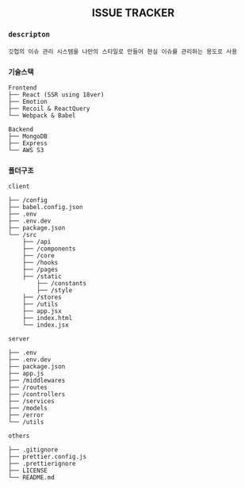 <h2 align='center'>ISSUE TRACKER</h2>

### `descripton`

    깃헙의 이슈 관리 시스템을 나만의 스타일로 만들어 현실 이슈를 관리하는 용도로 사용

### `기술스택 `

```
Frontend
├── React (SSR using 18ver)
├── Emotion
├── Recoil & ReactQuery
└── Webpack & Babel
```

```
Backend
├── MongoDB
├── Express
└── AWS S3
```

### `폴더구조`

```
client

├── /config
├── babel.config.json
├── .env
├── .env.dev
├── package.json
└── /src
    ├── /api
    ├── /components
    ├── /core
    ├── /hooks
    ├── /pages
    ├── /static
        ├── /constants
        ├── /style
    ├── /stores
    ├── /utils
    ├── app.jsx
    ├── index.html
    └── index.jsx
```

```
server

├── .env
├── .env.dev
├── package.json
├── app.js
├── /middlewares
├── /routes
├── /controllers
├── /services
├── /models
├── /error
└── /utils
```

```
others

├── .gitignore
├── prettier.config.js
├── .prettierignore
├── LICENSE
└── README.md
```
